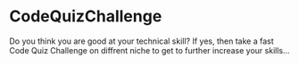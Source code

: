 # CodeQuizChallenge

Do you think you are good at your technical skill? 
If yes, then take a fast Code Quiz Challenge on diffrent niche to get to further increase your skills...
